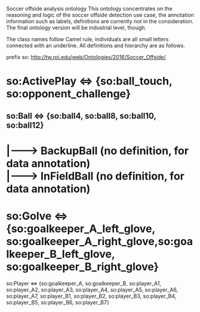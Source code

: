 Soccer offside analysis ontology
This ontology concentrates on the reasoning and logic of the soccer offside detection use case, the annotation information such as labels, definitions are currently not in the consideration. The final ontology version will be industrial level, though. 

The class names follow Camel rule, individuals are all small letters connected with an underline. 
All definitions and hierarchy are as follows. 

prefix so: <http://tw.rpi.edu/web/Ontologies/2016/Soccer_Offside/>

so:ActivePlay <=> {so:ball_touch, so:opponent_challenge}
=========================================================================================
so:Ball <=> {so:ball4, so:ball8, so:ball10, so:ball12}
------------------------------------------------------
|---> BackupBall  (no definition, for data annotation)	
|---> InFieldBall (no definition, for data annotation)
=========================================================================================
so:Golve <=> {so:goalkeeper_A_left_glove, so:goalkeeper_A_right_glove,so:goalkeeper_B_left_glove, so:goalkeeper_B_right_glove}
=========================================================================================
so:Player <=> {so:goalkeeper_A, so:goalkeeper_B, so:player_A1, so:player_A2, so:player_A3, so:player_A4, so:player_A5, so:player_A6, so:player_A7, so:player_B1, so:player_B2, so:player_B3, so:player_B4, so:player_B5, so:player_B6, so:player_B7}
